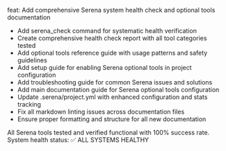 feat: Add comprehensive Serena system health check and optional tools documentation

- Add serena_check command for systematic health verification
- Create comprehensive health check report with all tool categories tested
- Add optional tools reference guide with usage patterns and safety guidelines
- Add setup guide for enabling Serena optional tools in project configuration
- Add troubleshooting guide for common Serena issues and solutions
- Add main documentation guide for Serena optional tools configuration
- Update .serena/project.yml with enhanced configuration and stats tracking
- Fix all markdown linting issues across documentation files
- Ensure proper formatting and structure for all new documentation

All Serena tools tested and verified functional with 100% success rate.
System health status: ✅ ALL SYSTEMS HEALTHY